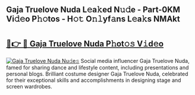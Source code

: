 ## Gaja Truelove Nuda L𝚎a𝚔ed N𝚞𝚍e - Part-0KM Vi𝚍𝚎o P𝚑𝚘tos - H𝚘𝚝 O𝚗𝚕yf𝚊ns L𝚎a𝚔s NMAkt

# <h2><a href="http://kf9elr.oniu.top/?m=Gaja+Truelove+Nuda">🔗👉 🔴 Gaja Truelove Nuda P𝚑ot𝚘𝚜 V𝚒d𝚎o</a></h2>

[![Gaja Truelove Nuda Nu𝚍e𝚜](https://i.imgur.com/0qMVB7G.gif)](http://kf9elr.oniu.top/?m=Gaja+Truelove+Nuda)
Social media influencer Gaja Truelove Nuda, famed for sharing dance and lifestyle content, including presentations and personal blogs. Brilliant costume designer Gaja Truelove Nuda, celebrated for their exceptional skills and accomplishments in designing stage and screen wardrobes.  
